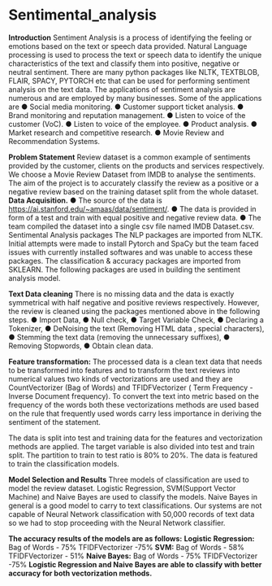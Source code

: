 # Sentimental_analysis

**Introduction**
Sentiment Analysis is a process of identifying the feeling or emotions based on the text or speech data provided. Natural Language processing is used to process the text or speech data to identify the unique characteristics of the text and classify them into positive, negative or neutral sentiment. There are many python packages like NLTK, TEXTBLOB, FLAIR, SPACY, PYTORCH etc that can be used for performing sentiment analysis on the text data.
The applications of sentiment analysis are numerous and are employed by many businesses. Some of the applications are
● Social media monitoring.
● Customer support ticket analysis.
● Brand monitoring and reputation management.
● Listen to voice of the customer (VoC).
● Listen to voice of the employee.
● Product analysis.
● Market research and competitive research.
● Movie Review and Recommendation Systems.

**Problem Statement** 
Review dataset is a common example of sentiments provided by the customer, clients on the products and services respectively. We choose a Movie Review Dataset from IMDB to analyse the sentiments. The aim of the project is to accurately classify the review as a positive or a negative review based on the training dataset split from the whole dataset.
**Data Acquisition.**
● The source of the data is
https://ai.stanford.edu/~amaas/data/sentiment/.
● The data is provided in form of a test and train with equal positive and negative review data.
● The team compiled the dataset into a single csv file named IMDB Dataset.csv.
Sentimental Analysis packages
The NLP packages are imported from NLTK. Initial attempts were made to install Pytorch and SpaCy but the team faced issues with currently installed softwares and was unable to access these packages. The classification & accuracy packages are imported from SKLEARN. The following packages are used in building the sentiment analysis model.

**Text Data cleaning** 
There is no missing data and the data is exactly symmetrical with half negative and positive reviews respectively. However, the review is cleaned using the packages mentioned above in the following steps.
● Import Data,
● Null check,
● Target Variable Check,
● Declaring a Tokenizer,
● DeNoising the text (Removing HTML data , special characters),
● Stemming the text data (removing the unnecessary suffixes),
● Removing Stopwords,
● Obtain clean data.



**Feature transformation:**
The processed data is a clean text data that needs to be transformed into features and to transform the text reviews into numerical values two kinds of vectorizations are used and they are CountVectorizer (Bag of Words) and TFIDFVectorizer ( Term Frequency -Inverse Document frequency). To convert the text into metric based on the frequency of the words both these vectorizations methods are used based on the rule that frequently used words carry less importance in deriving the sentiment of the statement.

The data is split into test and training data for the features and vectorization methods are applied. The target variable is also divided into test and train split. The partition to train to test ratio is 80% to 20%. The data is featured to train the classification models.

**Model Selection and Results**
Three models of classification are used to model the review dataset. Logistic Regression, SVM(Support Vector Machine) and Naive Bayes are used to classify the models. Naive Bayes in general is a good model to carry to text classifications. Our systems are not capable of Neural Network classification with 50,000 records of text data so we had to stop proceeding with the Neural Network classifier.

**The accuracy results of the models are as follows:**
**Logistic Regression:** 
Bag of Words - 75%
TFIDFVectorizer -75%
**SVM:**
Bag of Words - 58%
TFIDFVectorizer - 51%
**Naive Bayes:**
Bag of Words - 75%
TFIDFVectorizer -75%
**Logistic Regression and Naive Bayes are able to classify with better accuracy for both vectorization methods.**
 
